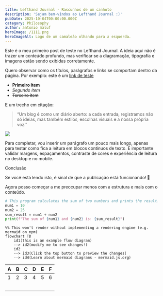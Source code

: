 ```yaml
---
title: Lefthand Journal - Rascunhos de um canhoto
description: 'Sejam bem-vindos ao Lefthand Journal :)'
pubDate: 2025-10-04T00:00:00.000Z
category: Philosophy
author: antonio maluf
heroImage: /1111.png
heroImageAlt: Logo de um camaleão olhando para a esquerda.
---
```


Este é o meu primeiro post de teste no Lefthand Journal. A ideia aqui não é trazer um conteúdo profundo, mas verificar se a diagramação, tipografia e imagens estão sendo exibidas corretamente.

Quero observar como os títulos, parágrafos e links se comportam dentro da página. Por exemplo: este é um [link de teste](https://youtu.be/dQw4w9WgXcQ)

* **Primeiro item**
* *Segundo item*
* ~~Terceiro item~~

E um trecho em citação:

> “Um blog é como um diário aberto: a cada entrada, registramos não só ideias, mas também estilos, escolhas visuais e a nossa própria voz.”

![](/32311905101e13fa52f1f7bf2b22b816.jpg)

Para completar, vou inserir um parágrafo um pouco mais longo, apenas para testar como fica a leitura em blocos contínuos de texto. É importante validar margens, espaçamentos, contraste de cores e experiência de leitura no desktop e no mobile.

Conclusão

Se você está lendo isto, é sinal de que a publicação está funcionando! 🚀

Agora posso começar a me preocupar menos com a estrutura e mais com o conteúdo.

```python
# This program calculates the sum of two numbers and prints the result.
num1 = 10
num2 = 25
sum_result = num1 + num2
print(f"The sum of {num1} and {num2} is: {sum_result}")
```

```mermaid
%% This won't render without implementing a rendering engine (e.g. mermaid on npm)
flowchart TD
    id1(this is an example flow diagram)
    --> id2(modify me to see changes!)
    id2
    --> id3(Click the top button to preview the changes)
    --> id4(Learn about mermaid diagrams - mermaid.js.org)
```

| A | B | C | D | E | F |
| - | - | - | - | - | - |
| 1 | 2 | 3 | 4 | 5 | 6 |
|   |   |   |   |   |   |
|   |   |   |   |   |   |
|   |   |   |   |   |   |
|   |   |   |   |   |   |
|   |   |   |   |   |   |
